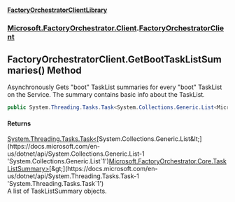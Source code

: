 #### [FactoryOrchestratorClientLibrary](./FactoryOrchestratorClientLibrary.md 'FactoryOrchestratorClientLibrary')
### [Microsoft.FactoryOrchestrator.Client](./Microsoft-FactoryOrchestrator-Client.md 'Microsoft.FactoryOrchestrator.Client').[FactoryOrchestratorClient](./Microsoft-FactoryOrchestrator-Client-FactoryOrchestratorClient.md 'Microsoft.FactoryOrchestrator.Client.FactoryOrchestratorClient')
## FactoryOrchestratorClient.GetBootTaskListSummaries() Method
Asynchronously Gets "boot" TaskList summaries for every "boot" TaskList on the Service. The summary contains basic info about the TaskList.  
```csharp
public System.Threading.Tasks.Task<System.Collections.Generic.List<Microsoft.FactoryOrchestrator.Core.TaskListSummary>> GetBootTaskListSummaries();
```
#### Returns
[System.Threading.Tasks.Task&lt;](https://docs.microsoft.com/en-us/dotnet/api/System.Threading.Tasks.Task-1 'System.Threading.Tasks.Task`1')[System.Collections.Generic.List&lt;](https://docs.microsoft.com/en-us/dotnet/api/System.Collections.Generic.List-1 'System.Collections.Generic.List`1')[Microsoft.FactoryOrchestrator.Core.TaskListSummary](https://docs.microsoft.com/en-us/dotnet/api/Microsoft.FactoryOrchestrator.Core.TaskListSummary 'Microsoft.FactoryOrchestrator.Core.TaskListSummary')[&gt;](https://docs.microsoft.com/en-us/dotnet/api/System.Collections.Generic.List-1 'System.Collections.Generic.List`1')[&gt;](https://docs.microsoft.com/en-us/dotnet/api/System.Threading.Tasks.Task-1 'System.Threading.Tasks.Task`1')  
A list of TaskListSummary objects.  
